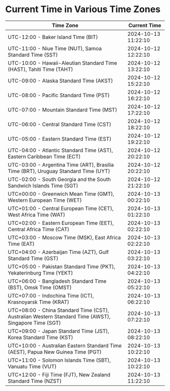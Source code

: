 # Current Time in Various Time Zones

| Time Zone | Current Time |
|-----------|--------------|
| UTC-12:00 - Baker Island Time (BIT) | 2024-10-13 11:22:10 |
| UTC-11:00 - Niue Time (NUT), Samoa Standard Time (SST) | 2024-10-12 12:22:10 |
| UTC-10:00 - Hawaii-Aleutian Standard Time (HAST), Tahiti Time (TAHT) | 2024-10-12 13:22:10 |
| UTC-09:00 - Alaska Standard Time (AKST) | 2024-10-12 15:22:10 |
| UTC-08:00 - Pacific Standard Time (PST) | 2024-10-12 16:22:10 |
| UTC-07:00 - Mountain Standard Time (MST) | 2024-10-12 17:22:10 |
| UTC-06:00 - Central Standard Time (CST) | 2024-10-12 18:22:10 |
| UTC-05:00 - Eastern Standard Time (EST) | 2024-10-12 19:22:10 |
| UTC-04:00 - Atlantic Standard Time (AST), Eastern Caribbean Time (ECT) | 2024-10-12 20:22:10 |
| UTC-03:00 - Argentina Time (ART), Brasília Time (BRT), Uruguay Standard Time (UYT) | 2024-10-12 20:22:10 |
| UTC-02:00 - South Georgia and the South Sandwich Islands Time (SGT) | 2024-10-12 21:22:10 |
| UTC±00:00 - Greenwich Mean Time (GMT), Western European Time (WET) | 2024-10-13 00:22:10 |
| UTC+01:00 - Central European Time (CET), West Africa Time (WAT) | 2024-10-13 01:22:10 |
| UTC+02:00 - Eastern European Time (EET), Central Africa Time (CAT) | 2024-10-13 02:22:10 |
| UTC+03:00 - Moscow Time (MSK), East Africa Time (EAT) | 2024-10-13 02:22:10 |
| UTC+04:00 - Azerbaijan Time (AZT), Gulf Standard Time (GST) | 2024-10-13 03:22:10 |
| UTC+05:00 - Pakistan Standard Time (PKT), Yekaterinburg Time (YEKT) | 2024-10-13 04:22:10 |
| UTC+06:00 - Bangladesh Standard Time (BST), Omsk Time (OMST) | 2024-10-13 05:22:10 |
| UTC+07:00 - Indochina Time (ICT), Krasnoyarsk Time (KRAT) | 2024-10-13 06:22:10 |
| UTC+08:00 - China Standard Time (CST), Australian Western Standard Time (AWST), Singapore Time (SGT) | 2024-10-13 07:22:10 |
| UTC+09:00 - Japan Standard Time (JST), Korea Standard Time (KST) | 2024-10-13 08:22:10 |
| UTC+10:00 - Australian Eastern Standard Time (AEST), Papua New Guinea Time (PGT) | 2024-10-13 10:22:10 |
| UTC+11:00 - Solomon Islands Time (SBT), Vanuatu Time (VUT) | 2024-10-13 10:22:10 |
| UTC+12:00 - Fiji Time (FJT), New Zealand Standard Time (NZST) | 2024-10-13 11:22:10 |
